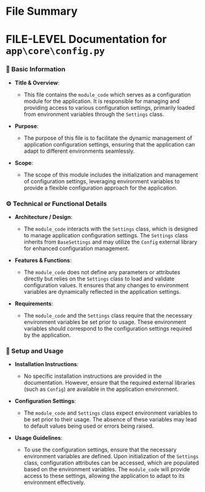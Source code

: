 # File Summary

# FILE-LEVEL Documentation for `app\core\config.py`

### 📌 Basic Information
- **Title & Overview**: 
  - This file contains the `module_code` which serves as a configuration module for the application. It is responsible for managing and providing access to various configuration settings, primarily loaded from environment variables through the `Settings` class.

- **Purpose**: 
  - The purpose of this file is to facilitate the dynamic management of application configuration settings, ensuring that the application can adapt to different environments seamlessly.

- **Scope**: 
  - The scope of this module includes the initialization and management of configuration settings, leveraging environment variables to provide a flexible configuration approach for the application.

### ⚙️ Technical or Functional Details
- **Architecture / Design**: 
  - The `module_code` interacts with the `Settings` class, which is designed to manage application configuration settings. The `Settings` class inherits from `BaseSettings` and may utilize the `Config` external library for enhanced configuration management.

- **Features & Functions**: 
  - The `module_code` does not define any parameters or attributes directly but relies on the `Settings` class to load and validate configuration values. It ensures that any changes to environment variables are dynamically reflected in the application settings.

- **Requirements**: 
  - The `module_code` and the `Settings` class require that the necessary environment variables be set prior to usage. These environment variables should correspond to the configuration settings required by the application.

### 🚀 Setup and Usage
- **Installation Instructions**: 
  - No specific installation instructions are provided in the documentation. However, ensure that the required external libraries (such as `Config`) are available in the application environment.

- **Configuration Settings**: 
  - The `module_code` and `Settings` class expect environment variables to be set prior to their usage. The absence of these variables may lead to default values being used or errors being raised.

- **Usage Guidelines**: 
  - To use the configuration settings, ensure that the necessary environment variables are defined. Upon initialization of the `Settings` class, configuration attributes can be accessed, which are populated based on the environment variables. The `module_code` will provide access to these settings, allowing the application to adapt to its environment effectively.